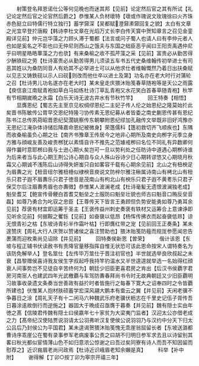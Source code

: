 <!-- { "loadSidebar": true } -->
　　射策登名拜恩诺仕公等何见晚也而迷其邦【见前】论定然后官之其有所试【礼记论定然后官之论官然后爵之】恭惟某人负材瓌特【瓌或作瑰说文玫瑰徐曰火齐珠赤色挺立曰特儒行特立独行】蓄学奫深【吴都赋澄奫潫奫回复之貌】太白有文章之光宜早登扵唐殿【韩诗李杜文章在光熖万丈长李白传天寳中贺知章言之召见金銮殿详见前】仲元岂华藻之力顾乆滞于蜀都【法言或问子蜀人也请人曰有李仲元者人也如是奚名之不彰也曰无仲尼则西山之饿夫与东国之绌臣恶乎闻曰王阳贡禹遇仲尼乎曰明星皓皓蕐藻之力也欤】有来桑榆之收不孤芹藻之采【见前】富贵必从勤苦得少酬铁砚之劳【杜诗富贵必从勤苦得男儿须读五车书五代史桑维翰传初举进士有司恶其姓以为桑防同音人有劝其不必举进士可以从他求仕者维翰慨然乃着日出扶桑赋以见志又铸鉄砚以示人曰砚则改而他仕卒以进士及第】功名亦在老大时行对蒲轮之召【杜诗男儿功名遂亦在老大时】某未皇走庆猥沐贻笺春草随袍等是天公之雨露【庾信哀江南赋青袍如草白马如练杜诗汀草乱青袍又水花笑白首春草随青袍】秋竿有节相期嵗晩之氷霜【白乐天诗无波古井水有节秋竹竿】
　　回王特奏【相悟】
　　显膺恩纪【蜀志先主至京见权绸缪恩纪二主妃子传人伦之始恩纪之隆莫始扵此矣晋书陈敏传公胄早交恩纪特隆刁协传素无恩纪募从者皆委之南史蒯恩传甚有恩纪陈书江总传夙荷昭晋恩纪契濶姚察传东朝攀附恩纪缪加孔融传文举既非旧好鸿豫亦无恩纪江淹杂体诗储后降嘉命恩纪被微身】荣簉儒科【簉初救切齐飞顺疾也】东隅而收桑榆虽负心期之壮【南齐书豫章王传居今之地非心期所及南史向栁字元季立身方雅与顔峻友善及峻贵桞犹以素情自许不推先之范璩戒栁曰名位不同礼有异数卿何得作曩时意耶桞曰我与士逊心期乆矣岂可一旦以势利处之任昉诗中道遇心期栁诗谁为后来者当与此心期王荆公诗心期自与众人殊山谷诗少日心期转谬悠又心期晓月秋霜又心期诚不浅陈后山诗得失妍蚩只自如畧容千载有心期余见前】北山之有杻楰足为眉夀之光【杻音纽尔雅杻檍似棣楰音庾说文防梓尔雅注楸属诗南山有栲北山有杻乐只君子遐不眉夀乐只君子徳音是茂南山有枸北山有楰乐只君子遐不黄耉乐只君子保艾尔后注眉夀秀眉也亦夀徴】恭惟某人波澜老成【杜诗毫髪无遗恨波澜独老成】魁垒耆艾【鲍宣传骨鲠白首耆艾魁垒之士服防曰魁垒壮貌也师古曰魁音口贿反垒音磊】如尊乃勇合为叱驭之忠臣【王尊传天下皆言王勇顾但负势安能勇如尊乃勇耳余见前】荐褒有材宜即运筹于圣主【王褒传益州刺史奏褒有轶材又运筹合上意谏诤即见听余见前】何据鞍之矍铄【见前】如奋褏以低昂【杨恽传拂衣而起奋褏低昻】谅无恨青衫之枯【东坡诗青衫半作霜叶枯】行即膺红带之宠【见前回王正奏条】某未遑赞庆【周礼大行人庆贺以赞诸侯之喜注赞助也】猥沐贻笺防薤而规厐参愿闻忠告褁蒲而迎枚乘尚见诏除【并见前】
　　回特奏侯新恩【曽荣】
　　偕计该恩【东坡与程正辅书伏读赦书有责降官量移指挥自惟无状恐可该此恩命按宋人谓特奏名为该防免解举人】登名筮仕【左传毕万筮仕于晋注初官也】半世就选举良欣叔起之未衰【昌黎赠侯喜诗我友侯生字叔起呼我持竿钓温水又半世遑遑就举选一名始得红顔衰人间事势岂不见徒自辛苦终何为】朝廷少旧臣更喜君房之肯出【后汉书侯覇字君房河南宻人也建武四年光武檄覇与车驾防夀春拜尚书令时无故典朝廷又少旧臣覇明习故事收录遗文条奏当世善政有益扵时者皆施行之每春下寛大之诏奉四时之令皆覇所建也】伏惟某人抱材肤硕蓄学宏深风翮大鹏本有埀云之翼【并见前】天闲老骥不争暮日之涂【周礼天子有十二闲马六种魏武乐府老骥伏枥志在千里史记伍子胥传吾日暮涂逺故倒行而逆施之】器固大于晩成召亟膺于暮奏【并见前】魏有隠士实由年徳之髙【信陵君传魏有隠士曰侯嬴年七十家贫为大梁夷门监者】汉迎太公亦借老成之力【髙帝纪汉使陆贾说羽请太公羽弗听汉复使侯公说羽羽乃与汉约中分天下归太公吕后乃封侯公为平国君】某未遑谒贺猥沐贻笺愧无乖崖翁屈留长者【东坡送潞都曹诗序乖崖公在蜀有录事参军老病废事公责之曰胡不归明日参军求去且以诗留别其畧曰秋光都似宦情薄山色不如归意浓公惊谢之曰吾过矣同寮有诗人而吾不知因留而慰荐之】近识峩眉老尚问政焉【杜诗近识峨眉老知余嬾是真】
　　科举【补中附】
　　谢得解【丁卯○按丁卯为寕宗开禧三年】
